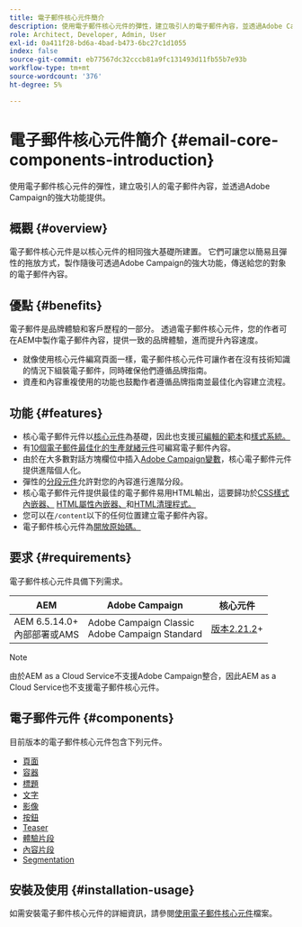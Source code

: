 ```yaml
---
title: 電子郵件核心元件簡介
description: 使用電子郵件核心元件的彈性，建立吸引人的電子郵件內容，並透過Adobe Campaign的強大功能提供。
role: Architect, Developer, Admin, User
exl-id: 0a411f28-bd6a-4bad-b473-6bc27c1d1055
index: false
source-git-commit: eb77567dc32cccb81a9fc131493d11fb55b7e93b
workflow-type: tm+mt
source-wordcount: '376'
ht-degree: 5%

---
```



# 電子郵件核心元件簡介 {#email-core-components-introduction}

使用電子郵件核心元件的彈性，建立吸引人的電子郵件內容，並透過Adobe Campaign的強大功能提供。

## 概觀 {#overview}

電子郵件核心元件是以核心元件的相同強大基礎所建置。 它們可讓您以簡易且彈性的拖放方式，製作隨後可透過Adobe Campaign的強大功能，傳送給您的對象的電子郵件內容。

## 優點 {#benefits}

電子郵件是品牌體驗和客戶歷程的一部分。 透過電子郵件核心元件，您的作者可在AEM中製作電子郵件內容，提供一致的品牌體驗，進而提升內容速度。

* 就像使用核心元件編寫頁面一樣，電子郵件核心元件可讓作者在沒有技術知識的情況下組裝電子郵件，同時確保他們遵循品牌指南。
* 資產和內容重複使用的功能也鼓勵作者遵循品牌指南並最佳化內容建立流程。

## 功能 {#features}

* 核心電子郵件元件以[核心元件](/help/introduction.md)為基礎，因此也支援[可編輯的範本](https://experienceleague.adobe.com/docs/experience-manager-cloud-service/sites/authoring/features/templates.html)和[樣式系統。](https://experienceleague.adobe.com/docs/experience-manager-cloud-service/content/sites/authoring/features/style-system.html)
* 有[10個電子郵件最佳化的生產就緒元件](#components)可編寫電子郵件內容。
* 由於在大多數對話方塊欄位中插入[Adobe Campaign變數](campaign-variables.md)，核心電子郵件元件提供進階個人化。
* 彈性的[分段元件](/help/email/components/segmentation.md)允許對您的內容進行進階分段。
* 核心電子郵件元件提供最佳的電子郵件易用HTML輸出，這要歸功於[CSS樣式內嵌器、](https://github.com/adobe/aem-core-email-components/wiki/CSS-Styles-Inliner:-Technical-documentation) [HTML屬性內嵌器、](https://github.com/adobe/aem-core-email-components/wiki/HTML-Inliner)和[HTML清理程式。](https://github.com/adobe/aem-core-email-components/wiki/HTML-Sanitizing)
* 您可以在`/content`以下的任何位置建立電子郵件內容。
* 電子郵件核心元件為[開放原始碼。](https://github.com/adobe/aem-core-email-components)

## 要求 {#requirements}

電子郵件核心元件具備下列需求。

| AEM | Adobe Campaign | 核心元件 |
|---|---|---|
| AEM 6.5.14.0+<br>內部部署或AMS | Adobe Campaign Classic<br>Adobe Campaign Standard | [版本2.21.2](/help/versions.md)+ |

>[!NOTE]
>
>由於AEM as a Cloud Service不支援Adobe Campaign整合，因此AEM as a Cloud Service也不支援電子郵件核心元件。

## 電子郵件元件 {#components}

目前版本的電子郵件核心元件包含下列元件。

* [頁面](components/page.md)
* [容器](components/container.md)
* [標題](components/title.md)
* [文字](components/text.md)
* [影像](components/image.md)
* [按鈕](components/button.md)
* [Teaser](components/teaser.md)
* [體驗片段](components/experience-fragment.md)
* [內容片段](components/content-fragment.md)
* [Segmentation](components/segmentation.md)

## 安裝及使用 {#installation-usage}

如需安裝電子郵件核心元件的詳細資訊，請參閱[使用電子郵件核心元件](using.md)檔案。

